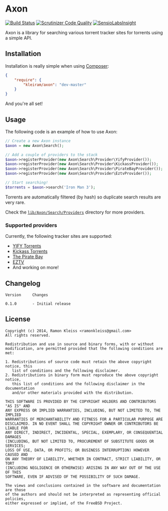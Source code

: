 # Axon

[![Build Status](https://travis-ci.org/kleiram/Axon.svg?branch=master)](https://travis-ci.org/kleiram/Axon)
[![Scrutinizer Code Quality](https://scrutinizer-ci.com/g/kleiram/Axon/badges/quality-score.png?s=8441141c26d504c5f74522e06ee266889d61e47f)](https://scrutinizer-ci.com/g/kleiram/Axon/)
[![SensioLabsInsight](https://insight.sensiolabs.com/projects/02520173-4779-49a9-b6b1-a31f51e04f55/mini.png)](https://insight.sensiolabs.com/projects/02520173-4779-49a9-b6b1-a31f51e04f55)

Axon is a library for searching various torrent tracker sites for torrents using
a simple API.

## Installation

Installation is really simple when using [Composer](http://getcomposer.org):

```json
{
    "require": {
        "kleiram/axon": "dev-master"
    }
}
```

And you're all set!

## Usage

The following code is an example of how to use Axon:

```php
// Create a new Axon instance
$axon = new Axon\Search();

// Add a couple of providers to the stack
$axon->registerProvider(new Axon\Search\Provider\YifyProvider());
$axon->registerProvider(new Axon\Search\Provider\KickassProvider());
$axon->registerProvider(new Axon\Search\Provider\PirateBayProvider());
$axon->registerProvider(new Axon\Search\Provider\EztvProvider());

// Start searching!
$torrents = $axon->search('Iron Man 3');
```

Torrents are automatically filtered (by hash) so duplicate search results are
very rare.

Check the [`lib/Axon/Search/Providers`](https://github.com/kleiram/axon/tree/master/lib/Axon/Search/Providers)
directory for more providers.

### Supported providers

Currently, the following tracker sites are supported:

 - [YIFY Torrents](https://github.com/kleiram/axon/blob/master/lib/Axon/Search/Provider/YifyProvider.php)
 - [Kickass Torrents](https://github.com/kleiram/axon/blob/master/lib/Axon/Search/Provider/KickassProvider.php)
 - [The Pirate Bay](https://github.com/kleiram/axon/blob/master/lib/Axon/Search/Provider/PirateBayProvider.php)
 - [EZTV](https://github.com/kleiram/axon/blob/master/lib/Axon/Search/Provider/EztvProvider.php)
 - And working on more!

## Changelog

```
Version     Changes

0.1.0       - Initial release
```

## License

```
Copyright (c) 2014, Ramon Kleiss <ramonkleiss@gmail.com>
All rights reserved.

Redistribution and use in source and binary forms, with or without
modification, are permitted provided that the following conditions are met:

1. Redistributions of source code must retain the above copyright notice, this
   list of conditions and the following disclaimer.
2. Redistributions in binary form must reproduce the above copyright notice,
   this list of conditions and the following disclaimer in the documentation
   and/or other materials provided with the distribution.

THIS SOFTWARE IS PROVIDED BY THE COPYRIGHT HOLDERS AND CONTRIBUTORS "AS IS" AND
ANY EXPRESS OR IMPLIED WARRANTIES, INCLUDING, BUT NOT LIMITED TO, THE IMPLIED
WARRANTIES OF MERCHANTABILITY AND FITNESS FOR A PARTICULAR PURPOSE ARE
DISCLAIMED. IN NO EVENT SHALL THE COPYRIGHT OWNER OR CONTRIBUTORS BE LIABLE FOR
ANY DIRECT, INDIRECT, INCIDENTAL, SPECIAL, EXEMPLARY, OR CONSEQUENTIAL DAMAGES
(INCLUDING, BUT NOT LIMITED TO, PROCUREMENT OF SUBSTITUTE GOODS OR SERVICES;
LOSS OF USE, DATA, OR PROFITS; OR BUSINESS INTERRUPTION) HOWEVER CAUSED AND
ON ANY THEORY OF LIABILITY, WHETHER IN CONTRACT, STRICT LIABILITY, OR TORT
(INCLUDING NEGLIGENCE OR OTHERWISE) ARISING IN ANY WAY OUT OF THE USE OF THIS
SOFTWARE, EVEN IF ADVISED OF THE POSSIBILITY OF SUCH DAMAGE.

The views and conclusions contained in the software and documentation are those
of the authors and should not be interpreted as representing official policies,
either expressed or implied, of the FreeBSD Project.
```
